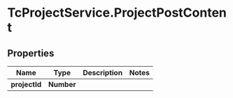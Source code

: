 # TcProjectService.ProjectPostContent

## Properties
Name | Type | Description | Notes
------------ | ------------- | ------------- | -------------
**projectId** | **Number** |  | 


